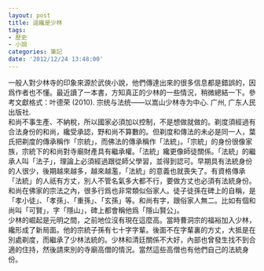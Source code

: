 ```yaml
---
layout: post
title: 這纔是少林
tags:
- 歷史
- 小說
categories: 筆記
date: '2012/12/24 13:48:00'
---
```

一般人對少林寺的印象來源於武俠小說，他們傳達出來的很多信息都是錯誤的，因爲作者也不懂。最近讀了一本書，方知真正的少林的一些情況，稍微總結一下。參考文獻格式：叶德荣 (2010). 宗统与法统——以嵩山少林寺为中心. 广州, 广东人民出版社.  
和尚不事生產、不納稅，所以國家必須加以控制，不是想做就做的。剃度須經過有合法身份的和尚，纔受承認，野和尚不算數的。但剃度和傳法的未必是同一人，葉氏把剃度的傳承稱作「宗統」，而佛法的傳承稱作「法統」。「宗統」的身份很像家族，宗統下的和尚對寺廟財產具有繼承權。「法統」纔更像師徒關係。「法統」的繼承人叫「法子」，理論上必須經過跟從師父學習，並得到認可。早期具有法統身份的人很少，後期越來越多，越來越濫，「法統」的意義也就喪失了。有資格傳承「法統」的人祇有方丈，別人不管名氣多大都不行，要做方丈也必須有法統身份。  
和尚在佛家的宗法之內，很多行爲也非常類似俗家人。徒子徒孫在碑上的自稱，是「孝小徒」、「孝孫」、「重孫」、「玄孫」等。和尚有字，跟俗家人無二。比如有個和尚叫「可賢」，字「隱山」，碑上都會稱他爲「隱山賢公」。  
少林的崛起是元明之間，之前地位沒有現在這麼高。當時曹洞宗的福裕加入少林，纔形成了新局面。他的宗統子孫有七十字字輩。後面不在字輩裏的方丈，大抵是在別處剃度，而繼承了少林法統的。少林和清廷關係不大好，內部也曾發生找不到合適的住持，然後請來別的寺廟高僧的情況。當然這些高僧也有他們自己的法統身份。